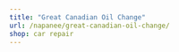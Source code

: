 ```yaml
---
title: "Great Canadian Oil Change"
url: /napanee/great-canadian-oil-change/
shop: car repair
---
```

